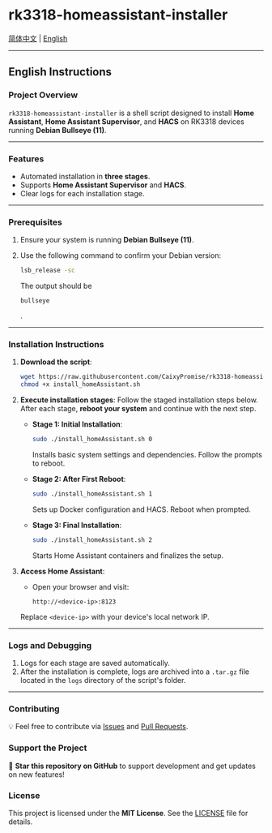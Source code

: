 # rk3318-homeassistant-installer

[简体中文](README_CN.md) | [English](#README.md)

------

## English Instructions

### Project Overview

`rk3318-homeassistant-installer` is a shell script designed to install **Home Assistant**, **Home Assistant Supervisor**, and **HACS** on RK3318 devices running **Debian Bullseye (11)**.

------

### Features

- Automated installation in **three stages**.
- Supports **Home Assistant Supervisor** and **HACS**.
- Clear logs for each installation stage.

------

### Prerequisites

1. Ensure your system is running **Debian Bullseye (11)**.

2. Use the following command to confirm your Debian version:

   ```bash
   lsb_release -sc
   ```

   The output should be 

   ```
   bullseye
   ```

   .

------

### Installation Instructions

1. **Download the script**:

   ```bash
   wget https://raw.githubusercontent.com/CaixyPromise/rk3318-homeassistant-installer/main/install.sh -O install_homeAssistant.sh
   chmod +x install_homeAssistant.sh
   ```

2. **Execute installation stages**: Follow the staged installation steps below. After each stage, **reboot your system** and continue with the next step.

   - **Stage 1: Initial Installation**:

     ```bash
     sudo ./install_homeAssistant.sh 0
     ```

     Installs basic system settings and dependencies. Follow the prompts to reboot.

   - **Stage 2: After First Reboot**:

     ```bash
     sudo ./install_homeAssistant.sh 1
     ```

     Sets up Docker configuration and HACS. Reboot when prompted.

   - **Stage 3: Final Installation**:

     ```bash
     sudo ./install_homeAssistant.sh 2
     ```

     Starts Home Assistant containers and finalizes the setup.

3. **Access Home Assistant**:

   - Open your browser and visit:

     ```
     http://<device-ip>:8123
     ```

   Replace `<device-ip>` with your device's local network IP.

------

### Logs and Debugging

1. Logs for each stage are saved automatically.
2. After the installation is complete, logs are archived into a `.tar.gz` file located in the `logs` directory of the script's folder.

-----

### Contributing

💡 Feel free to contribute via [Issues](https://github.com/CaixyPromise/rk3318-homeassistant-installer/issues) and [Pull Requests](https://github.com/CaixyPromise/rk3318-homeassistant-installer/pulls).

### Support the Project

🌟 **Star this repository on GitHub** to support development and get updates on new features!

### License

This project is licensed under the **MIT License**. See the [LICENSE](LICENSE) file for details.